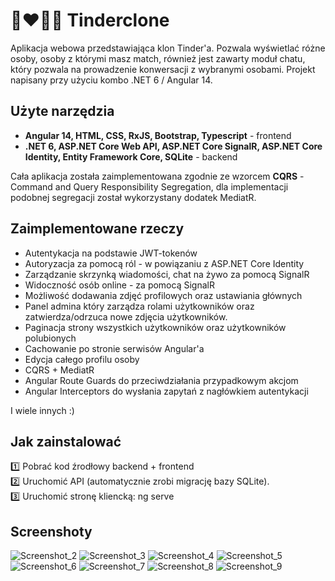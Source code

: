 # 👩‍❤️‍💋‍👨 Tinderclone
Aplikacja webowa przedstawiająca klon Tinder'a. Pozwala wyświetlać różne osoby, osoby z którymi masz match, również jest zawarty moduł chatu, który pozwala na prowadzenie konwersacji z wybranymi osobami. Projekt napisany przy użyciu kombo .NET 6 / Angular 14.

## Użyte narzędzia
- **Angular 14, HTML, CSS, RxJS, Bootstrap, Typescript** - frontend  
- **.NET 6, ASP.NET Core Web API, ASP.NET Core SignalR, ASP.NET Core Identity, Entity Framework Core, SQLite** - backend  

Cała aplikacja została zaimplementowana zgodnie ze wzorcem **CQRS** - Command and Query Responsibility Segregation, dla implementacji podobnej segregacji został wykorzystany
dodatek MediatR.

## Zaimplementowane rzeczy  
- Autentykacja na podstawie JWT-tokenów
- Autoryzacja za pomocą ról - w powiązaniu z ASP.NET Core Identity
- Zarządzanie skrzynką wiadomości, chat na żywo za pomocą SignalR
- Widoczność osób online - za pomocą SignalR
- Możliwość dodawania zdjęć profilowych oraz ustawiania głównych
- Panel admina który zarządza rolami użytkowników oraz zatwierdza/odrzuca nowe zdjęcia użytkowników.
- Paginacja strony wszystkich użytkowników oraz użytkowników polubionych
- Cachowanie po stronie serwisów Angular'a
- Edycja całego profilu osoby
- CQRS + MediatR
- Angular Route Guards do przeciwdziałania przypadkowym akcjom
- Angular Interceptors do wysłania zapytań z nagłówkiem autentykacji  

I wiele innych :)

## Jak zainstalować
1️⃣ Pobrać kod źrodłowy backend + frontend  
2️⃣ Uruchomić API (automatycznie zrobi migrację bazy SQLite).  
3️⃣ Uruchomić stronę kliencką: ng serve  

## Screenshoty
![Screenshot_2](https://user-images.githubusercontent.com/19534189/207607383-0123e6b4-bbce-4766-8259-e69da83151f2.png)
![Screenshot_3](https://user-images.githubusercontent.com/19534189/207607388-07f1781a-e0e4-4a86-8bfa-7cacc978721c.png)
![Screenshot_4](https://user-images.githubusercontent.com/19534189/207607392-c67b01d0-0730-4ff3-b133-608de196cb24.png)
![Screenshot_5](https://user-images.githubusercontent.com/19534189/207607396-9cf0f00a-78b2-43dd-bc2b-dea185094248.png)
![Screenshot_6](https://user-images.githubusercontent.com/19534189/207607399-2833b1e6-7b50-4a36-a125-3a569ee6e06c.png)
![Screenshot_7](https://user-images.githubusercontent.com/19534189/207607408-07f3e8a1-2a5f-45ed-8c25-494da1f7d960.png)
![Screenshot_8](https://user-images.githubusercontent.com/19534189/207607424-e716c839-bc6f-405f-9dd2-5561e29d53f3.png)
![Screenshot_9](https://user-images.githubusercontent.com/19534189/207607430-b024c4ec-2187-4353-9593-b495c1e51bc1.png)
